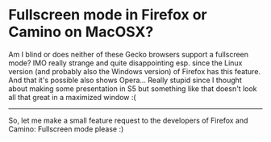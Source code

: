 # Fullscreen mode in Firefox or Camino on MacOSX?

Am I blind or does neither of these Gecko browsers support a fullscreen mode? IMO really strange and quite disappointing esp. since the Linux version (and probably also the Windows version) of Firefox has this feature. And that it's possible also shows Opera... Really stupid since I thought about making some presentation in S5 but something like that doesn't look all that great in a maximized window :(

-------------------------------



So, let me make a small feature request to the developers of Firefox and Camino: Fullscreen mode please :)